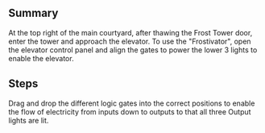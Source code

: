 ## Summary
At the top right of the main courtyard, after thawing the Frost Tower door, enter the tower and approach the elevator. To use the "Frostivator", open the elevator control panel and align the gates to power the lower 3 lights to enable the elevator.

## Steps
Drag and drop the different logic gates into the correct positions to enable the flow of electricity from inputs down to outputs to that all three Output lights are lit.
